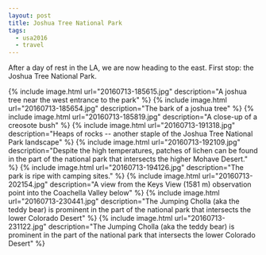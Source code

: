 ```yaml
---
layout: post
title: Joshua Tree National Park
tags:
  - usa2016
  - travel
---
```


After a day of rest in the LA, we are now heading to the east. First stop: the
Joshua Tree National Park.

 {% include image.html url="20160713-185615.jpg" description="A joshua tree near the west entrance to the park" %}
 {% include image.html url="20160713-185654.jpg" description="The bark of a joshua tree" %}
 {% include image.html url="20160713-185819.jpg" description="A close-up of a creosote bush" %}
 {% include image.html url="20160713-191318.jpg" description="Heaps of rocks -- another staple of the Joshua Tree National Park landscape" %}
 {% include image.html url="20160713-192109.jpg" description="Despite the high temperatures, patches of lichen can be found in the part of the national park that intersects the higher Mohave Desert." %}
 {% include image.html url="20160713-194126.jpg" description="The park is ripe with camping sites." %}
 {% include image.html url="20160713-202154.jpg" description="A view from the Keys View (1581 m) observation point into the Coachella Valley below" %}
 {% include image.html url="20160713-230441.jpg" description="The Jumping Cholla (aka the teddy bear) is prominent in the part of the national park that intersects the lower Colorado Desert" %}
 {% include image.html url="20160713-231122.jpg" description="The Jumping Cholla (aka the teddy bear) is prominent in the part of the national park that intersects the lower Colorado Desert" %}
